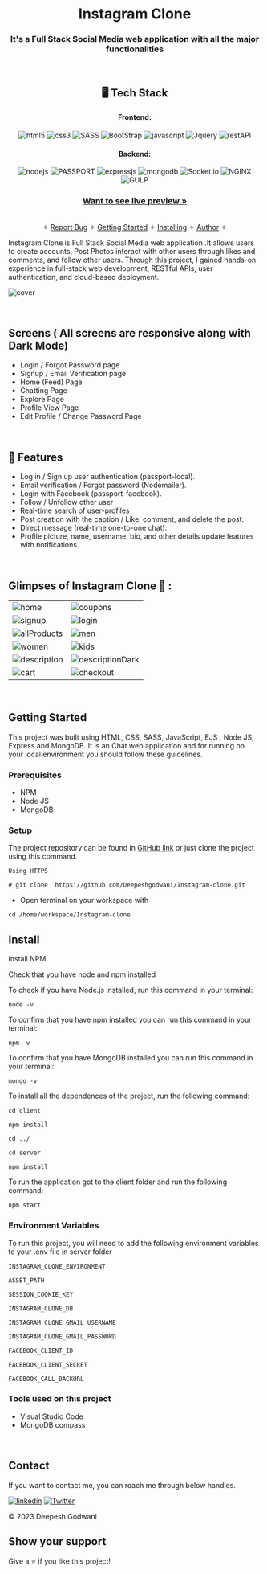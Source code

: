 <h1 align="center">Instagram Clone</h1>

<h3 align="center">It's a Full Stack Social Media web application with all the major functionalities</h3>

<br />

<h2 align="center">🖥️ Tech Stack</h2>


<h4 align="center">Frontend:</h4>

<p align="center">
  <img src="https://img.shields.io/badge/HTML5-E34F26?style=for-the-badge&logo=html5&logoColor=white" alt="html5" />
  <img src="https://img.shields.io/badge/CSS3-1572B6?style=for-the-badge&logo=css3&logoColor=white" alt="css3" />
  <img src="https://img.shields.io/badge/Sass-CC6699.svg?style=for-the-badge&logo=Sass&logoColor=white" alt="SASS" />
  <img src="https://img.shields.io/badge/Bootstrap-7952B3.svg?style=for-the-badge&logo=Bootstrap&logoColor=white" alt="BootStrap" />
  <img src="https://img.shields.io/badge/JavaScript-323330?style=for-the-badge&logo=javascript&logoColor=F7DF1E" alt="javascript" />
  <img src="https://img.shields.io/badge/jQuery-0769AD.svg?style=for-the-badge&logo=jQuery&logoColor=white" alt="Jquery" />
  <img src="https://img.shields.io/badge/Rest_API-02303A?style=for-the-badge&logo=react-router&logoColor=white" alt="restAPI" />  
</p>


<h4 align="center">Backend:</h4>

<p align="center">
  <img src="https://img.shields.io/badge/Node.js-339933?style=for-the-badge&logo=nodedotjs&logoColor=white" alt="nodejs" />
  <img src="https://img.shields.io/badge/Passport-34E27A.svg?style=for-the-badge&logo=Passport&logoColor=white" alt="PASSPORT" />
  <img src="https://img.shields.io/badge/Express.js-000000?style=for-the-badge&logo=express&logoColor=white" alt="expressjs" />
  <img src="https://img.shields.io/badge/MongoDB-4EA94B?style=for-the-badge&logo=mongodb&logoColor=white" alt="mongodb" />
  <img src="https://img.shields.io/badge/Socket.io-010101.svg?style=for-the-badge&logo=socketdotio&logoColor=white" alt="Socket.io" />
  <img src="https://img.shields.io/badge/NGINX-009639.svg?style=for-the-badge&logo=NGINX&logoColor=white" alt="NGINX" />
  <img src="https://img.shields.io/badge/gulp-CF4647.svg?style=for-the-badge&logo=gulp&logoColor=white" alt="GULP" />
  
  
</p>



<h3 align="center"><a href="http://deepeshgodwaniproject.tech/"><strong>Want to see live preview »</strong></a></h3>

<p align="center">
  <br />&#10023;
  <a href="https://github.com/Deepeshgodwani/Instagram-clone/issues">Report Bug</a> &#10023;
  <a href="#Getting-Started">Getting Started</a> &#10023; 
  <a href="#Install">Installing</a> &#10023;
  <a href="#Contact">Author</a> &#10023;
</p>

Instagram Clone is Full Stack Social Media web application .It allows users to create accounts, Post Photos  interact with other users through likes and comments, and follow other users. Through this project, I gained hands-on experience in full-stack web development, RESTful APIs, user authentication, and cloud-based deployment.



![cover](https://res.cloudinary.com/dynjwlpl3/image/upload/v1676621497/Instagram-clone/instaHome_iiktz1.png)

<br />

## Screens ( All screens are responsive along with Dark Mode)
- Login / Forgot Password page
- Signup / Email Verification page
- Home (Feed) Page
- Chatting Page
- Explore Page
- Profile View Page
- Edit Profile / Change Password Page


<br />


## 🚀 Features
- Log in / Sign up user authentication (passport-local).
- Email verification / Forgot password (Nodemailer).
- Login with Facebook (passport-facebook).
- Follow / Unfollow other user
- Real-time search of user-profiles
- Post creation with the caption / Like, comment, and delete the post.
- Direct message (real-time one-to-one chat).
- Profile picture, name, username, bio, and other details update features with notifications.


<br />

## Glimpses of Instagram Clone 🙈 :


<table>
  <tr>
    <td><img src="https://res.cloudinary.com/dynjwlpl3/image/upload/v1676621492/Instagram-clone/insta1_wsizzu.png" alt="home" /></td>
    <td><img src="https://res.cloudinary.com/dynjwlpl3/image/upload/v1676621492/Instagram-clone/INSTA2_zpopzl.png" alt="coupons" /></td>
  </tr>
  <tr>
    <td><img src="https://res.cloudinary.com/dynjwlpl3/image/upload/v1676621475/Instagram-clone/insta_email-verify_pvkkmn.png" alt="signup" /></td>
    <td><img src="https://res.cloudinary.com/dynjwlpl3/image/upload/v1676621475/Instagram-clone/email_link_nqyc68.png" alt="login" /></td>
  </tr>
  <tr>
    <td><img src="https://res.cloudinary.com/dynjwlpl3/image/upload/v1676621497/Instagram-clone/instaHome_iiktz1.png" alt="allProducts" /></td>
    <td><img src="https://res.cloudinary.com/dynjwlpl3/image/upload/v1676621475/Instagram-clone/instaStories_o65yir.png" alt="men" /></td>
  </tr>
  <tr>
    <td><img src="https://res.cloudinary.com/dynjwlpl3/image/upload/v1676621476/Instagram-clone/create_post_lvclhk.png" alt="women" /></td>
    <td><img src="https://res.cloudinary.com/dynjwlpl3/image/upload/v1676621476/Instagram-clone/insta_postView_swidvd.png" alt="kids" /></td>
  </tr>
  <tr>
    <td><img src="https://res.cloudinary.com/dynjwlpl3/image/upload/v1676621475/Instagram-clone/insta_chatting_xnewyw.png" alt="description" /></td>
    <td><img src="https://res.cloudinary.com/dynjwlpl3/image/upload/v1676621476/Instagram-clone/explore_alqiwg.png" alt="descriptionDark" /></td>
  </tr>
  <tr>
    <td><img src="https://res.cloudinary.com/dynjwlpl3/image/upload/v1676621475/Instagram-clone/instagram_profile_eynlpg.png" alt="cart" /></td>
    <td><img src="https://res.cloudinary.com/dynjwlpl3/image/upload/v1676621474/Instagram-clone/instagram_edit_profile_g71wom.png" alt="checkout" /></td>
  </tr>
</table>

<br />


## Getting Started

This project was built using HTML, CSS, SASS, JavaScript, EJS , Node JS, Express and MongoDB. It is an Chat web application and for running on your local environment you should follow these guidelines.


### Prerequisites

- NPM 
- Node JS
- MongoDB

### Setup


The project repository can be found in [GitHub link](https://github.com/Deepeshgodwani/Instagram-clone) or just clone the project using this command. 


```
Using HTTPS

# git clone  https://github.com/Deepeshgodwani/Instagram-clone.git
```

+ Open terminal on your workspace with

```
cd /home/workspace/Instagram-clone
```


## Install

Install NPM

Check that you have node and npm installed

To check if you have Node.js installed, run this command in your terminal:


```
node -v
```

To confirm that you have npm installed you can run this command in your terminal:


```
npm -v
```

To confirm that you have MongoDB installed you can run this command in your terminal:


```
mongo -v
```


To install all the dependences of the project, run the following command:


```
cd client

npm install

cd ../

cd server

npm install
```


To run the application got to the client folder and run the following command:

```
npm start
```

### Environment Variables

To run this project, you will need to add the following environment variables to your .env file in server folder

`INSTAGRAM_CLONE_ENVIRONMENT`

`ASSET_PATH`

`SESSION_COOKIE_KEY`

`INSTAGRAM_CLONE_DB`

`INSTAGRAM_CLONE_GMAIL_USERNAME`

`INSTAGRAM_CLONE_GMAIL_PASSWORD`

`FACEBOOK_CLIENT_ID`

`FACEBOOK_CLIENT_SECRET`

`FACEBOOK_CALL_BACKURL`


### Tools used on this project

- Visual Studio Code
- MongoDB compass

<br/>



## Contact

If you want to contact me, you can reach me through below handles.

[![linkedin](https://img.shields.io/badge/Deepesh_Godwani-0077B5?style=for-the-badge&logo=linkedin&logoColor=white)](linkedin.com/in/deeepesh-godwani-4269531b0)
[![Twitter](https://img.shields.io/badge/Deepesh_Godwani-20232A?style=for-the-badge&logo=Github&logoColor=white)](https://github.com/Deepeshgodwani)

© 2023 Deepesh Godwani



## Show your support

Give a ⭐️ if you like this project!


